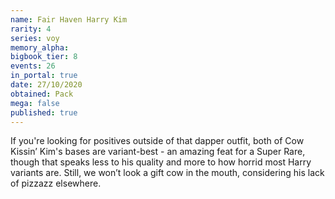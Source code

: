 ```yaml
---
name: Fair Haven Harry Kim
rarity: 4
series: voy
memory_alpha:
bigbook_tier: 8
events: 26
in_portal: true
date: 27/10/2020
obtained: Pack
mega: false
published: true
---
```


If you're looking for positives outside of that dapper outfit, both of Cow Kissin’ Kim's bases are variant-best - an amazing feat for a Super Rare, though that speaks less to his quality and more to how horrid most Harry variants are. Still, we won’t look a gift cow in the mouth, considering his lack of pizzazz elsewhere.
